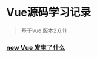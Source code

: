 # Vue源码学习记录
> 基于vue 版本2.6.11

### [new Vue 发生了什么](https://github.com/leefinder/vue-analysis-sbs/newVue发生了什么)